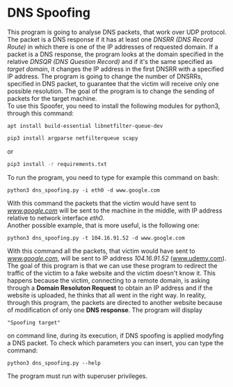 # DNS Spoofing
This program is going to analyse DNS packets, that work over UDP protocol. The packet is a DNS response if it has at least one <i>DNSRR (DNS Record Route)</i> in which there is one of the IP addresses of requested domain. If a packet is a DNS response, the program looks at the domain specified in the relative <i>DNSQR (DNS Question Record)</i> and if it's the same specified as <i>target domain</i>, it changes the IP address in the first DNSRR with a specified IP address. The program is going to change the number of DNSRRs, specified in DNS packet, to guarantee that the victim will receive only one possible resolution. The goal of the program is to change the sending of packets for the target machine.<br> 
To use this Spoofer, you need to install the following modules for python3, through this command:
<pre lang="bash"><code>apt install build-essential libnetfilter-queue-dev</code></pre>
```bash
pip3 install argparse netfilterqueue scapy 
```
or<br>
```bash
pip3 install -r requirements.txt
```
To run the program, you need to type for example this command on bash:
<pre lang="bash"><code>python3 dns_spoofing.py -i eth0 -d www.google.com</code></pre>
With this command the packets that the victim would have sent to <i>www.google.com</i> will be sent to the machine in the middle, with IP address relative to network interface <i>eth0</i>.<br>
Another possible example, that is more useful, is the following one:
<pre lang="bash"><code>python3 dns_spoofing.py -t 104.16.91.52 -d www.google.com</code></pre>
With this command all the packets, that victim would have sent to <i>www.google.com</i>, will be sent to IP address <i>104.16.91.52</i> (www.udemy.com).<br> 
The goal of this program is that we can use these program to redirect the traffic of the victim to a fake website and the victim doesn't know it. This happens because the victim, connecting to a remote domain, is asking through a <b>Domain Resoluton Request</b> to obtain an IP address and if the website is uploaded, he thinks that all went in the right way. In reality, through this program, the packets are directed to another website because of modification of only one <b>DNS response</b>.
The program will display <code><pre>"Spoofing target"</pre></code> on command line, during its execution, if DNS spoofing is applied modyfing a DNS packet. 
To check which parameters you can insert, you can type the command:
<pre lang="bash"><code>python3 dns_spoofing.py --help </code></pre>
The program must run with superuser privileges.
